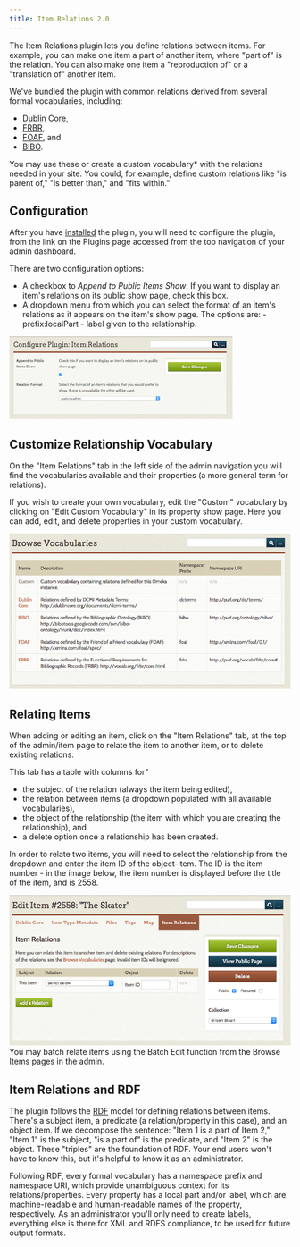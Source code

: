 ```yaml
---
title: Item Relations 2.0
---
```


The Item Relations plugin lets you define relations between items. For example, you can make one item a part of another item, where "part of" is the relation. You can also make one item a "reproduction of" or a "translation of" another item.

We've bundled the plugin with common relations derived from several formal vocabularies, including:
-  [Dublin Core](http://dublincore.org/documents/dcmi-terms/),
- [FRBR](http://vocab.org/frbr/core.html),
- [FOAF](http://xmlns.com/foaf/spec/), and
- [BIBO](http://bibotools.googlecode.com/svn/bibo-ontology/trunk/doc/index.html).

You may use these or create a custom vocabulary* with the relations needed in your site. You could, for example, define custom relations like "is parent of," "is better than," and "fits within."

Configuration 
---------------------------------------------------------------

After you have [installed](../Managing_Plugins_2.md#installing-a-plugin) the plugin, you will need to configure the plugin, from the link on the Plugins page accessed from the top navigation of your admin dashboard.

There are two configuration options:
- A checkbox to *Append to Public Items Show*. If you want to display an item's relations on its public show page, check this box. 
- A dropdown menu from which you can select the format of an item's relations as it appears on the item's show page. The options are: 
      - prefix:localPart
      - label given to the relationship.

![Configuration settigns](../doc_files/plugin_images/itemrelConfig.png)

Customize Relationship Vocabulary
--------------------------------------
On the "Item Relations" tab in the left side of the admin navigation you will find the vocabularies available and their properties (a more general term for relations).

If you wish to create your own vocabulary, edit the "Custom" vocabulary by clicking on "Edit Custom Vocabulary" in its property show page. Here you can add, edit, and delete properties in your custom vocabulary.

![Vocabularies edit page](../doc_files/plugin_images/itemrelVocab.png)

Relating Items
-----------------------------------------------------------
When adding or editing an item, click on the "Item Relations" tab, at the top of the admin/item page to relate the item to another item, or to delete existing relations.

This tab has a table with columns for"
- the subject of the relation (always the item being edited), 
- the relation between items (a dropdown populated with all available vocabularies),
- the object of the relationship (the item with which you are creating the relationship), and 
- a delete option once a relationship has been created.

In order to relate two items, you will need to select the relationship from the dropdown and enter the item ID of the object-item. The ID is the item number - in the image below, the item number is displayed before the title of the item, and is 2558. 

![Item Relations tab on an item](../doc_files/plugin_images/itemrelEdit.png)
You may batch relate items using the Batch Edit function from the Browse Items pages in the admin.

Item Relations and RDF
----------------------------------------------------------------
The plugin follows the [RDF](http://en.wikipedia.org/wiki/Resource_Description_Framework) model for defining relations between items. There's a subject item, a predicate (a relation/property in this case), and an object item. If we decompose the sentence: "Item 1 is a part of Item 2," "Item 1" is the subject, "is a part of" is the predicate, and "Item 2" is the object. These "triples" are the foundation of RDF. Your end users won't have to know this, but it's helpful to know it as an administrator.

Following RDF, every formal vocabulary has a namespace prefix and namespace URI, which provide unambiguous context for its relations/properties. Every property has a local part and/or label, which are machine-readable and human-readable names of the property, respectively. As an administrator you'll only need to create labels, everything else is there for XML and RDFS compliance, to be used for future output formats.

